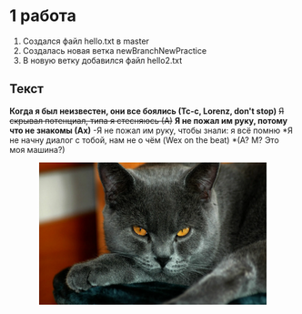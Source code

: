 # 1 работа

1. Создался файл hello.txt в master	
2. Создалась новая ветка newBranchNewPractice
3. В новую ветку добавился файл hello2.txt	

## Текст  
**Когда я был неизвестен, они все боялись (Тс-с, Lorenz, don't stop)**
~~Я скрывал потенциал, типа я стесняюсь (А)~~
__Я не пожал им руку, потому что не знакомы (Ах)__
-Я не пожал им руку, чтобы знали: я всё помню
*Я не начну диалог с тобой, нам не о чём (Wex on the beat)
*(А? М? Это моя машина?)

<p align="center">
  <img width="400" height="250" src="https://github.com/SMAV12221/deleteThis/blob/master/cat.png">
</p>
